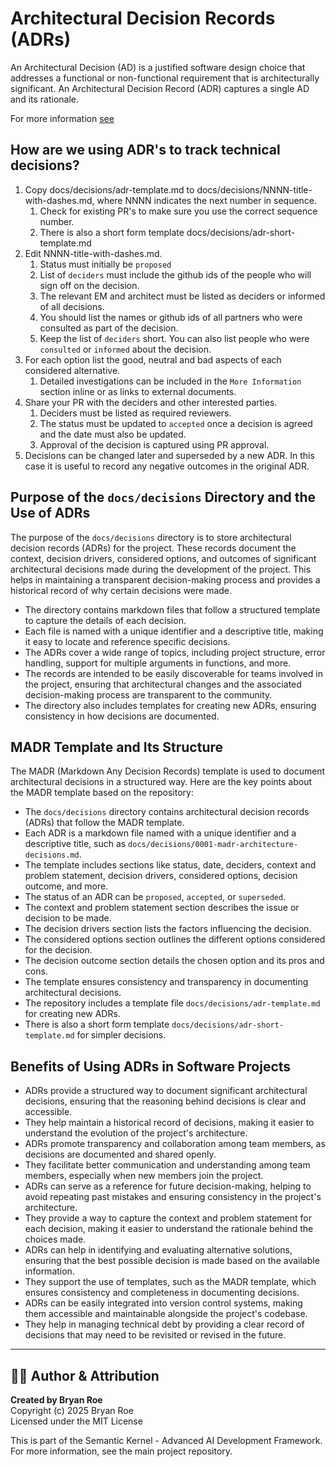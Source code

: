# Architectural Decision Records (ADRs)

An Architectural Decision (AD) is a justified software design choice that addresses a functional or non-functional requirement that is architecturally significant. An Architectural Decision Record (ADR) captures a single AD and its rationale.

For more information [see](https://adr.github.io/)

## How are we using ADR's to track technical decisions?

1. Copy docs/decisions/adr-template.md to docs/decisions/NNNN-title-with-dashes.md, where NNNN indicates the next number in sequence.
    1. Check for existing PR's to make sure you use the correct sequence number.
    2. There is also a short form template docs/decisions/adr-short-template.md
2. Edit NNNN-title-with-dashes.md.
    1. Status must initially be `proposed`
    2. List of `deciders` must include the github ids of the people who will sign off on the decision.
    3. The relevant EM and architect must be listed as deciders or informed of all decisions.
    4. You should list the names or github ids of all partners who were consulted as part of the decision.
    5. Keep the list of `deciders` short. You can also list people who were `consulted` or `informed` about the decision.
3. For each option list the good, neutral and bad aspects of each considered alternative.
    1. Detailed investigations can be included in the `More Information` section inline or as links to external documents.
4. Share your PR with the deciders and other interested parties.
   1. Deciders must be listed as required reviewers.
   2. The status must be updated to `accepted` once a decision is agreed and the date must also be updated.
   3. Approval of the decision is captured using PR approval.
5. Decisions can be changed later and superseded by a new ADR. In this case it is useful to record any negative outcomes in the original ADR.

## Purpose of the `docs/decisions` Directory and the Use of ADRs

The purpose of the `docs/decisions` directory is to store architectural decision records (ADRs) for the project. These records document the context, decision drivers, considered options, and outcomes of significant architectural decisions made during the development of the project. This helps in maintaining a transparent decision-making process and provides a historical record of why certain decisions were made.

* The directory contains markdown files that follow a structured template to capture the details of each decision.
* Each file is named with a unique identifier and a descriptive title, making it easy to locate and reference specific decisions.
* The ADRs cover a wide range of topics, including project structure, error handling, support for multiple arguments in functions, and more.
* The records are intended to be easily discoverable for teams involved in the project, ensuring that architectural changes and the associated decision-making process are transparent to the community.
* The directory also includes templates for creating new ADRs, ensuring consistency in how decisions are documented.

## MADR Template and Its Structure

The MADR (Markdown Any Decision Records) template is used to document architectural decisions in a structured way. Here are the key points about the MADR template based on the repository:

* The `docs/decisions` directory contains architectural decision records (ADRs) that follow the MADR template.
* Each ADR is a markdown file named with a unique identifier and a descriptive title, such as `docs/decisions/0001-madr-architecture-decisions.md`.
* The template includes sections like status, date, deciders, context and problem statement, decision drivers, considered options, decision outcome, and more.
* The status of an ADR can be `proposed`, `accepted`, or `superseded`.
* The context and problem statement section describes the issue or decision to be made.
* The decision drivers section lists the factors influencing the decision.
* The considered options section outlines the different options considered for the decision.
* The decision outcome section details the chosen option and its pros and cons.
* The template ensures consistency and transparency in documenting architectural decisions.
* The repository includes a template file `docs/decisions/adr-template.md` for creating new ADRs.
* There is also a short form template `docs/decisions/adr-short-template.md` for simpler decisions.

## Benefits of Using ADRs in Software Projects

* ADRs provide a structured way to document significant architectural decisions, ensuring that the reasoning behind decisions is clear and accessible.
* They help maintain a historical record of decisions, making it easier to understand the evolution of the project's architecture.
* ADRs promote transparency and collaboration among team members, as decisions are documented and shared openly.
* They facilitate better communication and understanding among team members, especially when new members join the project.
* ADRs can serve as a reference for future decision-making, helping to avoid repeating past mistakes and ensuring consistency in the project's architecture.
* They provide a way to capture the context and problem statement for each decision, making it easier to understand the rationale behind the choices made.
* ADRs can help in identifying and evaluating alternative solutions, ensuring that the best possible decision is made based on the available information.
* They support the use of templates, such as the MADR template, which ensures consistency and completeness in documenting decisions.
* ADRs can be easily integrated into version control systems, making them accessible and maintainable alongside the project's codebase.
* They help in managing technical debt by providing a clear record of decisions that may need to be revisited or revised in the future.


---

## 👨‍💻 Author & Attribution

**Created by Bryan Roe**  
Copyright (c) 2025 Bryan Roe  
Licensed under the MIT License

This is part of the Semantic Kernel - Advanced AI Development Framework.
For more information, see the main project repository.
